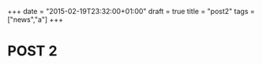 +++
date = "2015-02-19T23:32:00+01:00"
draft = true
title = "post2"
tags = ["news","a"]
+++

# POST 2